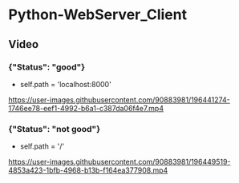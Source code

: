 # Python-WebServer_Client

## Video

### {"Status": "good"}
-  self.path = 'localhost:8000'

https://user-images.githubusercontent.com/90883981/196441274-1746ee78-eef1-4992-b6a1-c387da06f4e7.mp4




### {"Status": "not good"}
- self.path = '/'

https://user-images.githubusercontent.com/90883981/196449519-4853a423-1bfb-4968-b13b-f164ea377908.mp4

